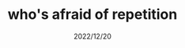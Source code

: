 ---
date: 2022/12/20
title: who's afraid of repetition
redirect: https://frogmen.itch.io/whos-afraid-of-repetition
---